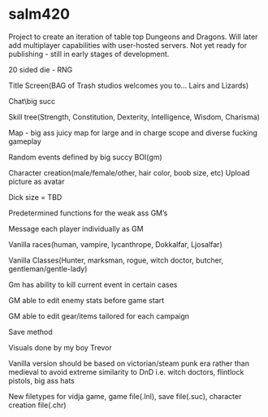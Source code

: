 # salm420

Project to create an iteration of table top Dungeons and Dragons. Will later add multiplayer capabilities with user-hosted servers.
Not yet ready for publishing - still in early stages of development.



20 sided die - RNG

Title Screen(BAG of Trash studios welcomes you to… Lairs and Lizards)

Chat\\big succ

Skill tree(Strength, Constitution, Dexterity, Intelligence, Wisdom, Charisma)

Map - big ass juicy map for large and in charge scope and diverse fucking gameplay
        
Random events defined by big succy BOI(gm)

Character creation(male/female/other, hair color, boob size, etc) 
        Upload picture as avatar

Dick size = TBD

Predetermined functions for the weak ass GM’s

Message each player individually as GM

Vanilla races(human, vampire, lycanthrope, Dokkalfar, Ljosalfar)

Vanilla Classes(Hunter, marksman, rogue, witch doctor, butcher, gentleman/gentle-lady)

Gm has ability to kill current event in certain cases

GM able to edit enemy stats before game start

GM able to edit gear/items tailored for each campaign

Save method

Visuals done by my boy Trevor

Vanilla version should be based on victorian/steam punk era rather than medieval to avoid extreme similarity to DnD
        i.e. witch doctors, flintlock pistols, big ass hats

New filetypes for vidja game, game file(.lnl), save file(.suc), character creation file(.chr)
